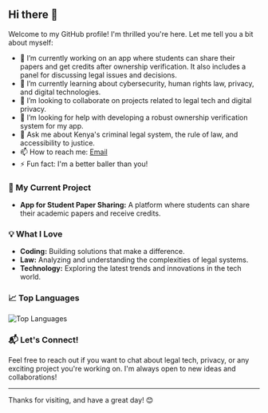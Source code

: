 
## Hi there 👋

Welcome to my GitHub profile! I'm thrilled you're here. Let me tell you a bit about myself:

- 🔭 I’m currently working on an app where students can share their papers and get credits after ownership verification. It also includes a panel for discussing legal issues and decisions.
- 🌱 I’m currently learning about cybersecurity, human rights law, privacy, and digital technologies.
- 👯 I’m looking to collaborate on projects related to legal tech and digital privacy.
- 🤔 I’m looking for help with developing a robust ownership verification system for my app.
- 💬 Ask me about Kenya's criminal legal system, the rule of law, and accessibility to justice.
- 📫 How to reach me: [Email](mailto:chemoreidaniel@gmail.com)
- ⚡ Fun fact: I'm a better baller than you!

### 🚀 My Current Project

- **App for Student Paper Sharing:** A platform where students can share their academic papers and receive credits.

### 💡 What I Love

- **Coding:** Building solutions that make a difference.
- **Law:** Analyzing and understanding the complexities of legal systems.
- **Technology:** Exploring the latest trends and innovations in the tech world.

### 📈 Top Languages

![Top Languages](https://github-readme-stats.vercel.app/api/top-langs/?username=Chemorei&layout=compact&theme=radical)

### 📬 Let's Connect!

Feel free to reach out if you want to chat about legal tech, privacy, or any exciting project you're working on. I'm always open to new ideas and collaborations!

---

Thanks for visiting, and have a great day! 😊
